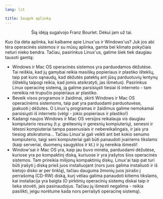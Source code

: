 ```yaml
---
lang: lit

title: Saugok aplinką
---
```


<p align="center">Šią idėją sugalvojo Franz Bourlet. Dėkui jam už tai.

Kuo čia dėta aplinka, kai kalbame apie Linux'us ir Windows'us? Juk jos abi tėra operacinės sistemos ir su mūsų aplinka, gamta bei klimato pokyčiais neturi nieko bendra. Tačiau, pasirinkus Linux'us, galime šiek tiek daugiau tausoti gamtą:

<ul>

<li>Windows ir Mac OS operacinės sistemos yra parduodamos dėžutėse. Tai reiškia, kad jų gamybai reikia masiškų popieriaus ir plastiko išteklių, taip pat kuro sąnaudų, kad dėžutės patektų ant jūsų parduotuvių lentynų (išteklių taipogi reikia, kad jomis atsikratyti, jas išmetus). Pasirinkus Linux operacinę sistemą, ją galime parsisiųsti tiesiai iš interneto - tam nereikia nė trupučio popieriaus ar plastiko.</li>

<li>Beveik visos programos ir žaidimai, skirti Windows ir Mac OS operacinėms sistemoms, taip pat yra parduodami parduotuvėse, įpakuoti į dėžutes. O Linux'ų programas ir žaidimus galime nemokamai parsisiųsti iš interneto (vėlgi - jokio popieriaus ir plastiko!)</li>

<li>Kadangi naujos Windows ir Mac OS versijos reikalauja vis daugiau kompiuterio resursų (t.y. greitesnių ir geresnių kompiuterių), senesni ir lėtesni kompiuteriai tampa pasenusiais ir nebereikalingais, ir jais yra tiesiog atsikratoma... Tačiau Linux'ai gali veikti ant bet kokio senumo kompiuterio, taigi seni kompiuteriai gali būti panaudoti įvairiems tikslams (kaip serveriai, duomenų saugyklos ir kt.) ir jų nereikia išmesti!</li>

<li>Window'sai ir Mac OS yra, kaip jau buvo minėta, parduodami dėžutėse, kuriose yra po kompaktinį diską, kuriuose ir yra įrašytos šios operacinės sistemos. Tam prireikia milijonų kompaktinių diskų. Linux'ai taip pat turi būti įrašyti į diską prieš juos instaliuojant (nors juos galima instaliuoti ir iš kietojo disko ar per tinklą), tačiau dauguma žmonių juos įsirašo į perrašomą (CD-RW) diską, kurį vėliau galima panaudoti kitiems tikslams, kai instaliacija yra baigta (O pirktinių operacinių sistemų diskai taip ir lieka stovėti, jais pasinaudojus. Tačiau jų išmesti negalima - reikia pasilikti, jeigu norėtume kada nors perrašyti operacinę sistemą).</li>

</ul>




